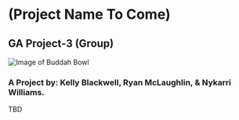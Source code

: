 # (Project Name To Come)
## GA Project-3 (Group)

![Image of Buddah Bowl](https://i.ibb.co/GRK0vKT/nourishing-vegan-buddha-bowl.jpg)

### A Project by: Kelly Blackwell, Ryan McLaughlin, & Nykarri Williams. 

TBD
